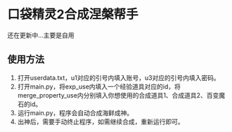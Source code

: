 # 口袋精灵2合成涅槃帮手
还在更新中...主要是自用
## 使用方法
1. 打开userdata.txt，u1对应的引号内填入账号，u3对应的引号内填入密码。
2. 打开main.py，将exp_use内填入一个经验道具对应的id，将merge_property_use内分别填入你想使用的合成道具1、合成道具2、百变魔石的id。
3. 运行main.py，程序会自动合成海鲜成神。
4. 出神后，需要手动终止程序，如需继续合成，重新运行即可。